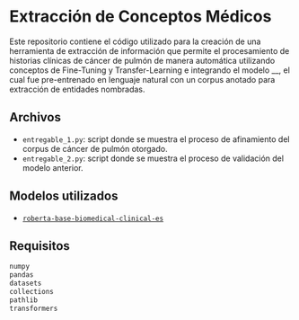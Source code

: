 # Extracción de Conceptos Médicos

Este repositorio contiene el código utilizado para la creación de una herramienta de extracción de información que permite el procesamiento de historias clínicas de cáncer de pulmón de manera automática utilizando conceptos de Fine-Tuning y Transfer-Learning e integrando el modelo __, el cual fue pre-entrenado en lenguaje natural con un corpus anotado para extracción de entidades nombradas.

## Archivos

- `entregable_1.py`: script donde se muestra el proceso de afinamiento del corpus de cáncer de pulmón otorgado.
- `entregable_2.py`: script donde se muestra el proceso de validación del modelo anterior.


## Modelos utilizados
- [`roberta-base-biomedical-clinical-es`](https://huggingface.co/PlanTL-GOB-ES/roberta-base-biomedical-clinical-es)

## Requisitos

```bash
numpy
pandas
datasets
collections
pathlib
transformers
